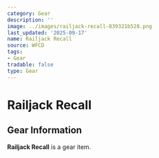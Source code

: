 ```yaml
---
category: Gear
description: ''
image: ../images/railjack-recall-839321b528.png
last_updated: '2025-09-17'
name: Railjack Recall
source: WFCD
tags:
- Gear
tradable: false
type: Gear
---
```


# Railjack Recall

## Gear Information

**Railjack Recall** is a gear item.

